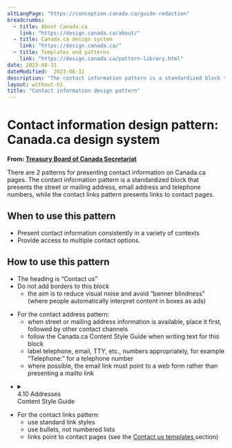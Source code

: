```yaml
---
altLangPage: "https://conception.canada.ca/guide-redaction"
breadcrumbs:
  - title: About Canada.ca
    link: "https://design.canada.ca/about/"
  - title: Canada.ca design system
    link: "https://design.canada.ca/"
  - title: Templates and patterns
    link: "https://design.canada.ca/pattern-library.html"    
date: 2023-08-31
dateModified:  2023-08-31
description: "The contact information pattern is a standardized block that presents the street or mailing address, email address and telephone numbers, while the contact links pattern presents links to contact pages."
layout: without-h1
title: "Contact information design pattern"
---
```

<h1 property="name" id="wb-cont" dir="ltr"><span class="stacked"><span>Contact information design pattern</span>: <span>Canada.ca design system</span></span></h1>
<p class="gc-byline"><strong>From: <a href="https://www.canada.ca/en/treasury-board-secretariat.html"> Treasury Board of Canada Secretariat</a></strong></p>
<section>
  <p>There  are 2 patterns for presenting contact information on Canada.ca pages. The contact information pattern is a standardized block that presents the street or mailing address, email address and telephone numbers, while the contact links pattern presents links to contact pages.</p>
  <section>
    <h2>When to use this pattern</h2>
    <ul>
      <li>Present contact information consistently in a variety of contexts</li>
      <li>Provide access to multiple contact options.</li>
    </ul>
  </section>
  <section>
    <h2>How to use this pattern</h2>
    <ul class="mrgn-tp-lg">
      <li>The heading is “Contact us”</li>
      <li>Do not add borders to this block
        <ul>
          <li>the aim is to reduce visual noise and avoid “banner blindness” (where people automatically interpret content in boxes as ads)</li>
        </ul>
      </li>
    </ul>
    <ul class="mrgn-tp-lg">
      <li>For the contact address pattern:
        <ul>
          <li>when street or mailing address information is available, place it first, followed by other contact channels </li>
          <li>follow the Canada.ca Content Style Guide when writing text for this block</li>
          <li>label telephone, email, TTY, etc., numbers appropriately, for example “Telephone:” for a telephone number</li>
          <li>where possible, the email link must point to a web form rather than presenting a mailto link</li>
        </ul>
      </li>
    </ul>
    <ul class="list-unstyled mrgn-tp-lg">
      <li>
        <details>
          <summary class="bg-info"><div class="text-left">4.10 Addresses</div><div class="text-right small">Content Style Guide</div></summary>
          <div class="mrgn-tp-lg"> 
            <!-- 4.0 Style START id="toc8" --> 
            {% include style-guide/09-toc8-wp4-10.html %} 
            <!-- 4.0 Style END --> 
          </div>
        </details>
      </li>
    </ul>
    <ul class="mrgn-tp-lg">
      <li>For the contact links pattern:
        <ul>
          <li>use standard link styles </li>
          <li>use bullets, not numbered lists </li>
          <li>links point to contact pages (see the <a href="../recommended-templates/contact-us-pages.html"> Contact us templates </a> section) </li>
        </ul>
      </li>
    </ul>
  </section>
</section>
